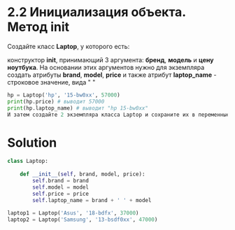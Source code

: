 # 2.2 Инициализация объекта. Метод init

Создайте класс **Laptop**, у которого есть:

конструктор **__init__**, принимающий 3 аргумента: **бренд**, **модель** и **цену ноутбука**. На основании этих
аргументов нужно для экземпляра создать атрибуты **brand**, **model**, **price** и также атрибут **laptop_name** -
строковое значение, вида "<brand> <model>"

```python
hp = Laptop('hp', '15-bw0xx', 57000)
print(hp.price) # выводит 57000
print(hp.laptop_name) # выводит "hp 15-bw0xx"
И затем создайте 2 экземпляра класса Laptop и сохраните их в переменные laptop1 и laptop2.
```

# Solution

```python
class Laptop:
    
    def __init__(self, brand, model, price):
        self.brand = brand
        self.model = model
        self.price = price
        self.laptop_name = brand + ' ' + model
        
laptop1 = Laptop('Asus', '18-bdfx', 37000)
laptop2 = Laptop('Samsung', '13-bsdf0xx', 47000)
```